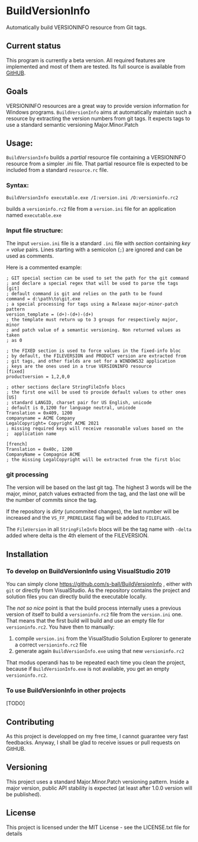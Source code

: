 # BuildVersionInfo
Automatically build VERSIONINFO resource from Git tags.

## Current status

This program is currently a beta version. All required features are
implemented and most of them are tested.
Its full source is available from [GitHUB](https://github.com/s-ball/BuildVersionInfo).

## Goals

VERSIONINFO resources are a great way to provide version information for Windows programs. `BuildVersionInfo` aims at
automatically maintain such a resource by extracting the version numbers from git tags.
It expects tags to use a standard semantic versioning Major.Minor.Patch

## Usage:

`BuildVersionInfo` builds a *partial* resource file containing a VERSIONINFO
resource from a simpler .ini file. That partial resource file is expected to
be included from a standard `resource.rc` file.

### Syntax:

    BuildVersionInfo executable.exe /I:version.ini /O:versioninfo.rc2

builds a `versioninfo.rc2` file from a `version.ini` file for an application
named `executable.exe`

### Input file structure:

The input `version.ini` file is a standard `.ini` file with *section*
containing *key = value* pairs. Lines starting with a semicolon (`;`) are
ignored and can be used as comments.

Here is a commented example:

    ; GIT special section can be used to set the path for the git command
    ; and declare a special regex that will be used to parse the tags
    [git]
    ; default command is git and relies on the path to be found
    command = d:\path\to\git.exe
    ; a special processing for tags using a Release major-minor-patch pattern
    version_template = (d+)-(d+)-(d+)
    ; the template must return up to 3 groups for respectively major, minor
    ; and patch value of a semantic versioning. Non returned values as taken
    ; as 0

    ; the FIXED section is used to force values in the fixed-info bloc
    ; by default, the FILEVERSION and PRODUCT version are extracted from
    ; git tags, and other fields are set for a WINDOWS32 application
    ; keys are the ones used in a true VERSIONINFO resource
    [fixed]
    productversion = 1,2,0,0

    ; other sections declare StringFileInfo blocs
    ; the first one will be used to provide default values to other ones
    [US]
    ; standard LANGID, charset pair for US English, unicode
    ; default is 0,1200 for language neutral, unicode
    Translation = 0x409, 1200
    companyname = ACME Company
    LegalCopyright= Copyright ACME 2021
    ; missing required keys will receive reasonable values based on the
    ;  application name

    [french]
    Translation = 0x40c, 1200
    CompanyName = Compagnie ACME
    ; the missing LegalCopyright will be extracted from the first bloc

### git processing

The version will be based on the last git tag. The highest 3 words will
be the major, minor, patch values extracted from the tag, and the last
one will be the number of commits since the tag.

If the repository is *dirty* (uncommited changes), the last number will
be increased and the `VS_FF_PRERELEASE` flag will be added to `FILEFLAGS`.

The `FileVersion` in all `StringFileInfo` blocs will be the tag name with
`-delta` added where delta is the 4th element of the FILEVERSION.

## Installation

### To develop on BuildVersionInfo using VisualStudio 2019

You can simply clone https://github.com/s-ball/BuildVersionInfo , either
with `git` or directly from VisualStudio. As the repository contains the
project and solution files you can directly build the executable locally.

The *not so nice* point is that the build process internally uses a previous
version of itself to build a `versioninfo.rc2` file from the `version.ini`
one. That means that the first build will build and use an empty file for
`versioninfo.rc2`. You have then to manually:

1. compile `version.ini` from the VisualStudio Solution Explorer to generate
a correct `versioninfo.rc2` file
2. generate again `BuildVersionInfo.exe` using that new `versioninfo.rc2`

That modus operandi has to be repeated each time you clean the project,
because if `BuildVersionInfo.exe` is not available, you get an empty
`versioninfo.rc2`.

### To use BuildVersionInfo in other projects
[TODO]

## Contributing

As this project is developped on my free time, I cannot guarantee very fast feedbacks. Anyway, I shall be glad to receive issues or pull requests on GitHUB. 

## Versioning

This project uses a standard Major.Minor.Patch versioning pattern. Inside a major version, public API stability is expected (at least after 1.0.0 version will be published).

## License

This project is licensed under the MIT License - see the LICENSE.txt file for details
